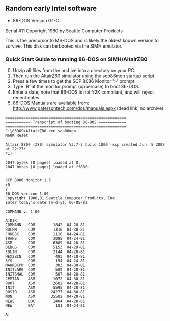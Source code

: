 ## Random early Intel software

* 86-DOS Version 0.1-C

Serial #11
Copyright 1980 by Seattle Computer Products

This is the precursor to MS-DOS and is likely the oldest known version to survive. This disk can be booted via the SIMH emulator.

### Quick Start Guide to running 86-DOS on SIMH/AltairZ80

0. Unzip all files from the archive into a directory on your PC.
1. Then run the AltairZ80 simulator using the scp86mon startup script.
2. Press <return> a few times to get the SCP 8086 Monitor '>' prompt.
3. Type 'B' at the monitor prompt (uppercase) to boot 86-DOS.
4. Enter a date, note that 86-DOS is not Y2K compliant, and will reject recent dates.
5. 86-DOS Manuals are available from: http://www.patersontech.com/dos/manuals.aspx (dead link, no archive)

```
=====================================================
=========== Transcript of booting 86-DOS ============
=====================================================
C:\86DOS>AltairZ80.exe scp86mon
M68K Reset

Altair 8800 (Z80) simulator V3.7-3 build 1000 (scp created Jun  5 2008 at 22:27:
41)

2047 bytes [8 pages] loaded at 0.
2047 bytes [8 pages] loaded at ff800.


SCP 8086 Monitor 1.5
>B
?
86-DOS version 1.00
Copyright 1980,81 Seattle Computer Products, Inc.
Enter today's date (m-d-y): 06-05-82

COMMAND v. 1.00

A:DIR
COMMAND   COM        1842  04-28-81
RDCPM     COM        1310  04-30-81
CHKDSK    COM        1110  04-24-81
TRANS     COM        3088  04-24-81
ASM       COM        6389  04-28-81
DEBUG     COM        5153  04-29-81
EDLIN     COM        2144  04-28-81
HEX2BIN   COM         483  04-18-81
SYS       COM         154  04-24-81
MAKRDCPM  COM         303  04-30-81
INITLARG  COM         509  04-28-81
INITSMAL  COM         507  04-28-81
CPMTAB    ASM        1072  04-30-81
BOOT      ASM        2602  04-28-81
INIT      ASM        5595  04-28-81
DOSIO     ASM       24277  04-30-81
MON       ASM       35502  04-28-81
NEWS      DOC        1404  04-28-81
NEW       BAT         101  04-24-81

A:
```